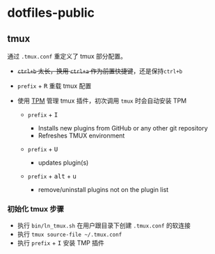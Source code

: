 # dotfiles-public

## tmux

通过 `.tmux.conf` 重定义了 tmux 部分配置。

-   ~~`ctrl+b` 太长，换用 `ctrl+a` 作为前置快捷键~~，还是保持`ctrl+b`
-   `prefix` + <kbd>R</kbd> 重载 tmux 配置
-   使用 [TPM](https://github.com/tmux-plugins/tpm) 管理 tmux 插件，初次调用 `tmux` 时会自动安装 TPM

    -   `prefix` + <kbd>I</kbd>

        -   Installs new plugins from GitHub or any other git repository
        -   Refreshes TMUX environment

    -   `prefix` + <kbd>U</kbd>

        -   updates plugin(s)

    -   `prefix` + <kbd>alt</kbd> + <kbd>u</kbd>
        -   remove/uninstall plugins not on the plugin list

### 初始化 tmux 步骤

-   执行 `bin/ln_tmux.sh` 在用户跟目录下创建 `.tmux.conf` 的软连接
-   执行 `tmux source-file ~/.tmux.conf`
-   执行 `prefix` + <kbd>I</kbd> 安装 TMP 插件
